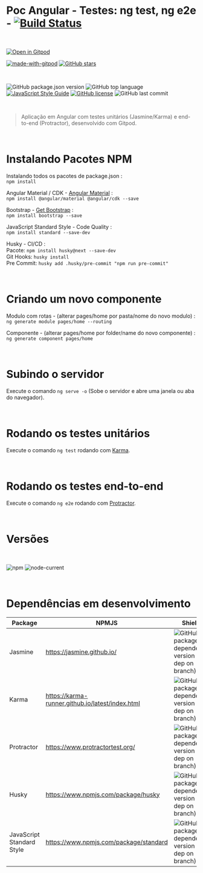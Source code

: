 # Poc Angular - Testes: ng test, ng e2e - [![Build Status][travis-img]][travis-url]

<br>

[![Open in Gitpod][open-gitpod-img]][open-gitpod-url]

[![made-with-gitpod][made-gitpod-img]][made-gitpod-url]
[![GitHub stars][git-starts-img]][git-starts-url]

<br>

![GitHub package.json version][version-img]
![GitHub top language][language-img]
[![JavaScript Style Guide][js-style-guide-img]][js-style-guide-url]
[![GitHub license][license-img]][license-url]
![GitHub last commit][commit-img]

<br>

> Aplicação em Angular com testes unitários (Jasmine/Karma) e end-to-end (Protractor), desenvolvido com Gitpod.

<br>

# Instalando Pacotes NPM
Instalando todos os pacotes de package.json :<br>
`npm install`

Angular Material / CDK - [Angular Material](https://material.angular.io/) :<br>
`npm install @angular/material @angular/cdk --save`

Bootstrap - [Get Bootstrap](https://getbootstrap.com/docs/4.0/getting-started/introduction/) :<br>
`npm install bootstrap --save`

JavaScript Standard Style - Code Quality :<br>
`npm install standard --save-dev`

Husky - CI/CD :<br>
Pacote: `npm install husky@next --save-dev` <br>
Git Hooks: `husky install` <br>
Pre Commit: `husky add .husky/pre-commit "npm run pre-commit"` <br>

<br>

# Criando um novo componente
Modulo com rotas - (alterar pages/home por pasta/nome do novo modulo) :<br>
`ng generate module pages/home --routing`

Componente - (alterar pages/home por folder/name do novo componente) :<br>
`ng generate component pages/home`

<br>

# Subindo o servidor

Execute o comando `ng serve -o` (Sobe o servidor e abre uma janela ou aba do navegador).

<br>

# Rodando os testes unitários

Execute o comando `ng test` rodando com [Karma](https://karma-runner.github.io).

<br>

# Rodando os testes end-to-end

Execute o comando `ng e2e` rodando com [Protractor](http://www.protractortest.org/).

<br>

# Versões

<br>

![npm][npm-img] ![node-current][node-current-img]

<br>

# Dependências em desenvolvimento

| Package | NPMJS | Shields |
| ------ | ------ | ------ |
| Jasmine | https://jasmine.github.io/ | ![GitHub package.json dependency version (dev dep on branch)][jasmine-core-img] |
| Karma | https://karma-runner.github.io/latest/index.html | ![GitHub package.json dependency version (dev dep on branch)][karma-img] |
| Protractor | https://www.protractortest.org/ | ![GitHub package.json dependency version (dev dep on branch)][protractor-img] |
| Husky | https://www.npmjs.com/package/husky | ![GitHub package.json dependency version (dev dep on branch)][husky-img] |
| JavaScript Standard Style | https://www.npmjs.com/package/standard | ![GitHub package.json dependency version (dev dep on branch)][standard-img] |

<!-- Markdown link & images -->

[made-gitpod-img]: https://img.shields.io/badge/Made%20with-Gitpod-1f425f.svg
[made-gitpod-url]: https://gitpod.io/
[git-starts-img]: https://img.shields.io/github/stars/martins86/poc-angular-tests-unit-e2e?style=social&label=Star
[git-starts-url]: https://github.com/martins86/poc-angular-tests-unit-e2e/
[open-gitpod-img]: https://gitpod.io/button/open-in-gitpod.svg
[open-gitpod-url]: https://www.gitpod.io/#https://github.com/martins86/poc-angular-tests-unit-e2e

[version-img]: https://img.shields.io/github/package-json/v/martins86/poc-angular-tests-unit-e2e
[language-img]: https://img.shields.io/github/languages/top/martins86/poc-angular-tests-unit-e2e
[js-style-guide-img]: https://img.shields.io/badge/code_style-standard-brightgreen.svg
[js-style-guide-url]: https://standardjs.com
[license-img]: https://img.shields.io/github/license/martins86/poc-angular-tests-unit-e2e
[license-url]: https://github.com/martins86/poc-angular-tests-unit-e2e/blob/main/LICENSE
[travis-img]: https://travis-ci.com/martins86/poc-angular-tests-unit-e2e.svg?branch=master
[travis-url]: https://travis-ci.com/martins86/poc-angular-tests-unit-e2e
[commit-img]: https://img.shields.io/github/last-commit/martins86/poc-angular-tests-unit-e2e
[npm-img]: https://img.shields.io/npm/v/npm
[node-current-img]: https://img.shields.io/node/v/latest-version

[jasmine-core-img]: https://img.shields.io/github/package-json/dependency-version/martins86/poc-angular-tests-unit-e2e/dev/jasmine-core
[karma-img]: https://img.shields.io/github/package-json/dependency-version/martins86/poc-angular-tests-unit-e2e/dev/karma
[protractor-img]: https://img.shields.io/github/package-json/dependency-version/martins86/poc-angular-tests-unit-e2e/dev/protractor
[husky-img]: https://img.shields.io/github/package-json/dependency-version/martins86/poc-angular-tests-unit-e2e/dev/husky
[standard-img]: https://img.shields.io/github/package-json/dependency-version/martins86/poc-angular-tests-unit-e2e/dev/standard
